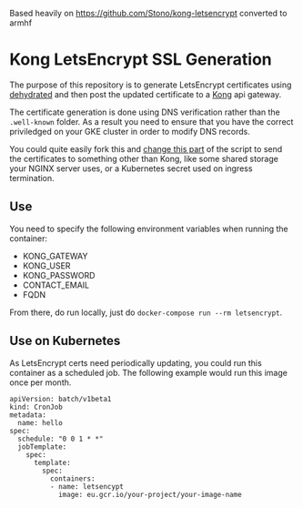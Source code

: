 
Based heavily on https://github.com/Stono/kong-letsencrypt converted to armhf

# Kong LetsEncrypt SSL Generation
The purpose of this repository is to generate LetsEncrypt certificates using [dehydrated](https://github.com/lukas2511/dehydrated) and then post the updated certificate to a [Kong](https://getkong.org/) api gateway.

The certificate generation is done using DNS verification rather than the `.well-known` folder.  As a result you need to ensure that you have the correct priviledged on your GKE cluster in order to modify DNS records.

You could quite easily fork this and [change this part](scripts/provision.sh#29) of the script to send the certificates to something other than Kong, like some shared storage your NGINX server uses, or a Kubernetes secret used on ingress termination.

## Use
You need to specify the following environment variables when running the container:

  - KONG_GATEWAY
  - KONG_USER
  - KONG_PASSWORD
  - CONTACT_EMAIL
  - FQDN

From there, do run locally, just do `docker-compose run --rm letsencrypt`.

## Use on Kubernetes
As LetsEncrypt certs need periodically updating, you could run this container as a scheduled job.  The following example would run this image once per month.

```
apiVersion: batch/v1beta1
kind: CronJob
metadata:
  name: hello
spec:
  schedule: "0 0 1 * *"
  jobTemplate:
    spec:
      template:
        spec:
          containers:
          - name: letsencypt
            image: eu.gcr.io/your-project/your-image-name
